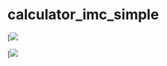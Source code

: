 # calculator_imc_simple


[![](https://i.postimg.cc/CL5nNy81/Screenshot-2.png)


[![](https://pandao.github.io/editor.md/examples/images/7.jpg)
